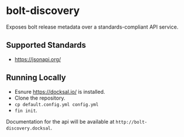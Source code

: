 # bolt-discovery
Exposes bolt release metadata over a standards-compliant API service.

## Supported Standards
- https://jsonapi.org/

## Running Locally
* Esnure https://docksal.io/ is installed.
* Clone the repository.
* `cp default.config.yml config.yml`
* `fin init`.

Documentation for the api will be available at `http://bolt-discovery.docksal`.
